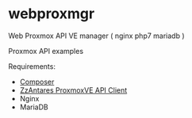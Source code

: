 # webproxmgr
Web Proxmox API VE manager ( nginx php7 mariadb )

Proxmox API examples

Requirements:

- [Composer](https://getcomposer.org/download)
- [ZzAntares ProxmoxVE API Client](https://github.com/ZzAntares/ProxmoxVE)
- Nginx
- MariaDB
